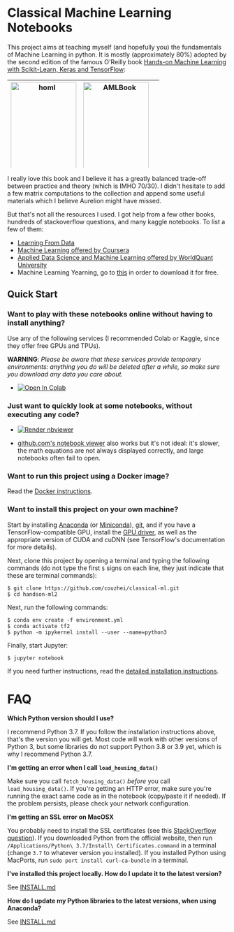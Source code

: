 Classical Machine Learning Notebooks
==========================

This project aims at teaching myself (and hopefully you) the fundamentals of Machine Learning in
python. It is mostly (approximately 80%) adopted by the second edition of the famous O'Reilly book [Hands-on Machine Learning with Scikit-Learn, Keras and TensorFlow](https://www.oreilly.com/library/view/hands-on-machine-learning/9781492032632/):




<table width="468" cellspacing="0" cellpadding="0" border="0" style="width: 468px; height: 201px; border: 0px solid transparent">
<tr style="border: medium hidden; border-collapse: collapse !important;border:none !important;outline:none !important;">
<th style="border: 0; border-collapse: collapse !important;border:none !important;outline:none !important;"><img src="https://images-na.ssl-images-amazon.com/images/I/51aqYc1QyrL._SX379_BO1,204,203,200_.jpg" title="homl" width="150" height="220"/></th>
<th style="border: 0; border-collapse: collapse !important;border:none !important;outline:none !important;"><img src="https://images-na.ssl-images-amazon.com/images/I/41FYZhzwm2L._SX323_BO1,204,203,200_.jpg" title="AMLBook" width="150" height="220"></th>
<th style="border: 0; border-collapse: collapse !important;border:none !important;outline:none !important;"><img src="3.jpg" alt=""/></th>
</tr>
</table>

I really love this book and I believe it has a greatly balanced trade-off between practice and theory (which is IMHO 70/30). I didn't hesitate to add a few matrix computations to the collection and append some useful materials which I believe Aurelion might have missed.

But that's not all the resources I used. I got help from a few other books, hundreds of stackoverflow questions, and many kaggle notebooks. To list a few of them:

- [Learning From Data](https://work.caltech.edu/telecourse.html)
- [Machine Learning offered by Coursera](https://www.coursera.org/learn/machine-learning)
- [Applied Data Science and Machine Learning offered by WorldQuant University](https://www.wqu.edu/programs/data-science/)
- Machine Learning Yearning, go to [this](https://www.deeplearning.ai/programs/) in order to download it for free.

## Quick Start

### Want to play with these notebooks online without having to install anything?
Use any of the following services (I recommended Colab or Kaggle, since they offer free GPUs and TPUs).

**WARNING**: _Please be aware that these services provide temporary environments: anything you do will be deleted after a while, so make sure you download any data you care about._

* <a href="https://colab.research.google.com/github/couzhei/classical-ml/blob/master/" target="_parent"><img src="https://colab.research.google.com/assets/colab-badge.svg" alt="Open In Colab"/></a>

<!--* <a href="https://homl.info/kaggle/"><img src="https://kaggle.com/static/images/open-in-kaggle.svg" alt="Open in Kaggle" /></a>

* <a href="https://mybinder.org/v2/gh/ageron/handson-ml2/HEAD?filepath=%2Findex.ipynb"><img src="https://mybinder.org/badge_logo.svg" alt="Launch binder" /></a>

* <a href="https://homl.info/deepnote/"><img src="https://deepnote.com/buttons/launch-in-deepnote-small.svg" alt="Launch in Deepnote" /></a>
-->
### Just want to quickly look at some notebooks, without executing any code?

* <a href="https://nbviewer.jupyter.org/github/couzhei/classical-ml/index.ipynb"><img src="https://raw.githubusercontent.com/jupyter/design/master/logos/Badges/nbviewer_badge.svg" alt="Render nbviewer" /></a>

* [github.com's notebook viewer](https://github.com/couzhei/classical-ml/blob/master/index.ipynb) also works but it's not ideal: it's slower, the math equations are not always displayed correctly, and large notebooks often fail to open.

### Want to run this project using a Docker image?
Read the [Docker instructions](https://github.com/couzhei/classical-ml/tree/master/docker).

### Want to install this project on your own machine?

Start by installing [Anaconda](https://www.anaconda.com/distribution/) (or [Miniconda](https://docs.conda.io/en/latest/miniconda.html)), [git](https://git-scm.com/downloads), and if you have a TensorFlow-compatible GPU, install the [GPU driver](https://www.nvidia.com/Download/index.aspx), as well as the appropriate version of CUDA and cuDNN (see TensorFlow's documentation for more details).

Next, clone this project by opening a terminal and typing the following commands (do not type the first `$` signs on each line, they just indicate that these are terminal commands):

    $ git clone https://github.com/couzhei/classical-ml.git
    $ cd handson-ml2

Next, run the following commands:

    $ conda env create -f environment.yml
    $ conda activate tf2
    $ python -m ipykernel install --user --name=python3

Finally, start Jupyter:

    $ jupyter notebook

If you need further instructions, read the [detailed installation instructions](INSTALL.md).

# FAQ

**Which Python version should I use?**

I recommend Python 3.7. If you follow the installation instructions above, that's the version you will get. Most code will work with other versions of Python 3, but some libraries do not support Python 3.8 or 3.9 yet, which is why I recommend Python 3.7.

**I'm getting an error when I call `load_housing_data()`**

Make sure you call `fetch_housing_data()` *before* you call `load_housing_data()`. If you're getting an HTTP error, make sure you're running the exact same code as in the notebook (copy/paste it if needed). If the problem persists, please check your network configuration.

**I'm getting an SSL error on MacOSX**

You probably need to install the SSL certificates (see this [StackOverflow question](https://stackoverflow.com/questions/27835619/urllib-and-ssl-certificate-verify-failed-error)). If you downloaded Python from the official website, then run `/Applications/Python\ 3.7/Install\ Certificates.command` in a terminal (change `3.7` to whatever version you installed). If you installed Python using MacPorts, run `sudo port install curl-ca-bundle` in a terminal.

**I've installed this project locally. How do I update it to the latest version?**

See [INSTALL.md](INSTALL.md)

**How do I update my Python libraries to the latest versions, when using Anaconda?**

See [INSTALL.md](INSTALL.md)
